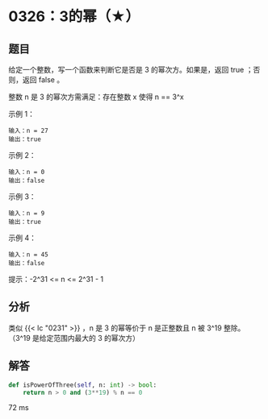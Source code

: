 # 0326：3的幂（★）


## 题目

给定一个整数，写一个函数来判断它是否是 3 的幂次方。如果是，返回 true ；否则，返回 false 。

整数 n 是 3 的幂次方需满足：存在整数 x 使得 n == 3^x
 

示例 1：

    输入：n = 27
    输出：true

示例 2：
    
    输入：n = 0
    输出：false

示例 3：
    
    输入：n = 9
    输出：true

示例 4：

    输入：n = 45
    输出：false
  
提示：-2^31 <= n <= 2^31 - 1

## 分析

类似 {{< lc "0231" >}} ，n 是 3 的幂等价于 n 是正整数且 n 被 3^19 整除。
（3^19 是给定范围内最大的 3 的幂次方）

## 解答

```python
def isPowerOfThree(self, n: int) -> bool:
    return n > 0 and (3**19) % n == 0
```
72 ms


